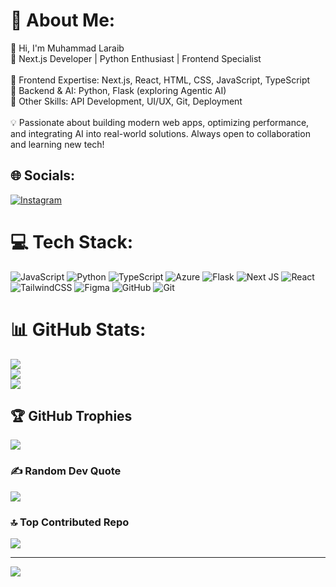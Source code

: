# 💫 About Me:
👋 Hi, I'm Muhammad Laraib<br>🚀 Next.js Developer | Python Enthusiast | Frontend Specialist  <br><br>🔹 Frontend Expertise: Next.js, React, HTML, CSS, JavaScript, TypeScript  <br>🔹 Backend & AI: Python, Flask (exploring Agentic AI)  <br>🔹 Other Skills: API Development, UI/UX, Git, Deployment  <br><br>💡 Passionate about building modern web apps, optimizing performance, and integrating AI into real-world solutions. Always open to collaboration and learning new tech!  


## 🌐 Socials:
[![Instagram](https://img.shields.io/badge/Instagram-%23E4405F.svg?logo=Instagram&logoColor=white)](https://instagram.com/lary.codes) 

# 💻 Tech Stack:
![JavaScript](https://img.shields.io/badge/javascript-%23323330.svg?style=for-the-badge&logo=javascript&logoColor=%23F7DF1E) ![Python](https://img.shields.io/badge/python-3670A0?style=for-the-badge&logo=python&logoColor=ffdd54) ![TypeScript](https://img.shields.io/badge/typescript-%23007ACC.svg?style=for-the-badge&logo=typescript&logoColor=white) ![Azure](https://img.shields.io/badge/azure-%230072C6.svg?style=for-the-badge&logo=microsoftazure&logoColor=white) ![Flask](https://img.shields.io/badge/flask-%23000.svg?style=for-the-badge&logo=flask&logoColor=white) ![Next JS](https://img.shields.io/badge/Next-black?style=for-the-badge&logo=next.js&logoColor=white) ![React](https://img.shields.io/badge/react-%2320232a.svg?style=for-the-badge&logo=react&logoColor=%2361DAFB) ![TailwindCSS](https://img.shields.io/badge/tailwindcss-%2338B2AC.svg?style=for-the-badge&logo=tailwind-css&logoColor=white) ![Figma](https://img.shields.io/badge/figma-%23F24E1E.svg?style=for-the-badge&logo=figma&logoColor=white) ![GitHub](https://img.shields.io/badge/github-%23121011.svg?style=for-the-badge&logo=github&logoColor=white) ![Git](https://img.shields.io/badge/git-%23F05033.svg?style=for-the-badge&logo=git&logoColor=white)
# 📊 GitHub Stats:
![](https://github-readme-stats.vercel.app/api?username=Laraib1812&theme=dark&hide_border=false&include_all_commits=false&count_private=false)<br/>
![](https://github-readme-streak-stats.herokuapp.com/?user=Laraib1812&theme=dark&hide_border=false)<br/>
![](https://github-readme-stats.vercel.app/api/top-langs/?username=Laraib1812&theme=dark&hide_border=false&include_all_commits=false&count_private=false&layout=compact)

## 🏆 GitHub Trophies
![](https://github-profile-trophy.vercel.app/?username=Laraib1812&theme=radical&no-frame=false&no-bg=true&margin-w=4)

### ✍️ Random Dev Quote
![](https://quotes-github-readme.vercel.app/api?type=horizontal&theme=radical)

### 🔝 Top Contributed Repo
![](https://github-contributor-stats.vercel.app/api?username=Laraib1812&limit=5&theme=dark&combine_all_yearly_contributions=true)

---
[![](https://visitcount.itsvg.in/api?id=Laraib1812&icon=0&color=0)](https://visitcount.itsvg.in)

